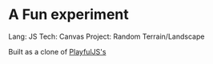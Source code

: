 
# A Fun experiment

Lang: JS
Tech: Canvas
Project: Random Terrain/Landscape

Built as a clone of [PlayfulJS's](http://www.playfuljs.com/realistic-terrain-in-130-lines/)

